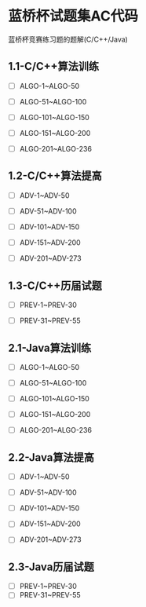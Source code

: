 # 蓝桥杯试题集AC代码
蓝桥杯竞赛练习题的题解(C/C++/Java)



## 1.1-C/C++算法训练

- [ ] ALGO-1~ALGO-50

- [ ] ALGO-51~ALGO-100

- [ ] ALGO-101~ALGO-150

- [ ] ALGO-151~ALGO-200

- [ ] ALGO-201~ALGO-236

  

## 1.2-C/C++算法提高

- [ ] ADV-1~ADV-50
- [ ] ADV-51~ADV-100
- [ ] ADV-101~ADV-150
- [ ] ADV-151~ADV-200
- [ ] ADV-201~ADV-273



## 1.3-C/C++历届试题

- [ ] PREV-1~PREV-30
- [ ] PREV-31~PREV-55



## 2.1-Java算法训练

- [ ] ALGO-1~ALGO-50

- [ ] ALGO-51~ALGO-100

- [ ] ALGO-101~ALGO-150

- [ ] ALGO-151~ALGO-200

- [ ] ALGO-201~ALGO-236

  

## 2.2-Java算法提高

- [ ] ADV-1~ADV-50
- [ ] ADV-51~ADV-100
- [ ] ADV-101~ADV-150
- [ ] ADV-151~ADV-200
- [ ] ADV-201~ADV-273



## 2.3-Java历届试题

- [ ] PREV-1~PREV-30
- [ ] PREV-31~PREV-55